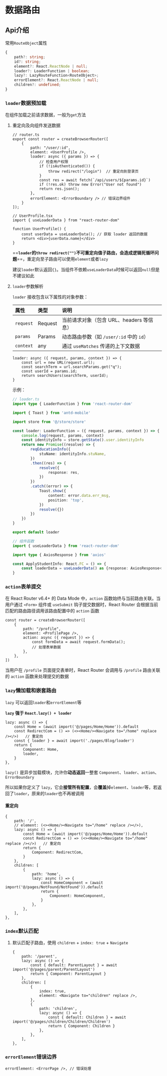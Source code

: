 # 数据路由

## Api介绍

常用`RouteObject`属性

```typescript
{
    path?: string;
    id?: string;
    element?: React.ReactNode | null;
    loader?: LoaderFunction | boolean;
    lazy?: LazyRouteFunction<RouteObject>;
    errorElement?: React.ReactNode | null;
    children?: undefined;
}
```



### `loader`数据预加载

在组件加载之前请求数据，一般为`get`方法

1. 重定向及向组件发送数据

   ```tsx
   // router.ts
   export const router = createBrowserRouter([
       {
           path: "/user/:id",
           element: <UserProfile />,
           loader: async ({ params }) => {
               // 检查用户权限
               if (!isAuthenticated()) {
                   throw redirect("/login")  // 重定向到登录页
               }
               const res = await fetch(`/api/users/${params.id}`)
               if (!res.ok) throw new Error("User not found")
               return res.json();
           },
           errorElement: <ErrorBoundary /> // 错误边界组件
       }
   ]);
   
   // UserProfile.tsx
   import { useLoaderData } from "react-router-dom"
   
   function UserProfile() {
       const userData = useLoaderData(); // 获取 loader 返回的数据
       return <div>{userData.name}</div>
   }
   ```

   ==**`loader`的`throw redirect("")`不可重定向值子路由，会造成逻辑死循环问题**==，重定向至子路由可以使用`element`或者`lazy`

   建议`loader`默认返回`{}`。当组件不依赖`useLoaderData`时候可以返回`null`但是不建议如此

2. `loader`参数解析

   `loader` 接收包含以下属性的对象参数：

   | 属性      | 类型           | 说明                                     |
   | :-------- | :------------- | :--------------------------------------- |
   | `request` | Request        | 当前请求对象（包含 URL、headers 等信息） |
   | `params`  | Params<string> | 动态路由参数（如 `/user/:id` 中的 `id`） |
   | `context` | any            | 通过 `useMatches` 传递的上下文数据       |

   ```tsx
   loader: async ({ request, params, context }) => {
       const url = new URL(request.url);
       const searchTerm = url.searchParams.get("q");
       const userId = params.id;
       return searchUsers(searchTerm, userId);
   }
   ```
   
   示例：
   
   ```typescript
   // loader.ts
   import type { LoaderFunction } from 'react-router-dom'
   
   import { Toast } from 'antd-mobile'
   
   import store from '@/store/store'
   
   const loader: LoaderFunction = ({ request, params, context }) => {
       console.log(request, params, context)
       const identityInfo = store.getState().user.identityInfo
       return new Promise((resolve) => {
           reqEducationInfo({
               stuName: identityInfo.stuName,
           })
           .then((res) => {
               resolve({
                   response: res,
               })
           })
           .catch((error) => {
               Toast.show({
                   content: error.data.err_msg,
                   position: 'top',
               })
               resolve({})
           })
       })
   }
   
   export default loader
   ```
   
   ```typescript
   // 组件函数
   import { useLoaderData } from 'react-router-dom'
   
   import type { AxiosResponse } from 'axios'
   
   const ApplyStudentInfo: React.FC = () => {
       const loaderData = useLoaderData() as {response: AxiosResponse<string>}
   }
   ```
   
   




### `action`表单提交

在 React Router v6.4+ 的 Data Mode 中，`action` 函数始终与当前路由关联。当用户通过 `<Form>` 组件或 `useSubmit` 钩子提交数据时，React Router 会根据当前匹配的路由路径调用该路由配置中的 `action` 函数

```tsx
const router = createBrowserRouter([
    {
        path: "/profile",
        element: <ProfilePage />,
        action: async ({ request }) => {
            const formData = await request.formData();
            // 处理表单数据
        },
    },
])
```

当用户在 `/profile` 页面提交表单时，React Router 会调用与 `/profile` 路由关联的 `action` 函数来处理提交的数据



### `lazy`懒加载和嵌套路由

`lazy` 可以返回`loader`和`errorElement`等

**`lazy` 强于 `React.lazy() + loader`**

```tsx
lazy: async () => {
    const Home = (await import('@/pages/Home/Home')).default
    const RedirectCom = () => (<><Home/><Navigate to="/home" replace /></>)   // 重定向
    const { loader } = await import('./pages/Blog/loader')
    return {
        Component: Home,
        loader,
    }
},
```

`lazy()` 是异步加载模块，允许你**动态返回**一整套 `Component`、`loader`、`action`、`ErrorBoundary`

所以如果你定义了 `lazy`，它会**接管所有配置**，会**覆盖**掉`element`、`loader`等，若返回了`loader`，原来的`loader`也不再被调用

#### 重定向

```tsx
{
    path: '/',
    // element: (<><Home/><Navigate to="/home" replace /></>),
    lazy: async () => {
        const Home = (await import('@/pages/Home/Home')).default
        const RedirectCom = () => (<><Home/><Navigate to="/home" replace /></>)   // 重定向
        return {
            Component: RedirectCom,
        }
    },
    children: [
        {
            path: 'home',
            lazy: async () => {
                const HomeComponent = (await import('@/pages/NotFound/NotFound')).default
                return {
                    Component: HomeComponent,
                }
            },
        },
    ],
},
```



### `index`默认匹配

1. 默认匹配子路由，使用 `children` + `index: true` + `Navigate`

   ```tsx
   {
       path: '/parent',
       lazy: async () => {
           const { default: ParentLayout } = await import('@/pages/parent/ParentLayout')
           return { Component: ParentLayout }
       },
       children: [
           {
               index: true,
               element: <Navigate to="children" replace />,
           },
           {
               path: 'children',
               lazy: async () => {
                   const { default: Children } = await import('@/pages/children/Children/Children')
                   return { Component: Children }
               },
           },
       ],
   },
   ```



### `errorElement`错误边界

```tsx
errorElement: <ErrorPage />, // 错误处理
```


